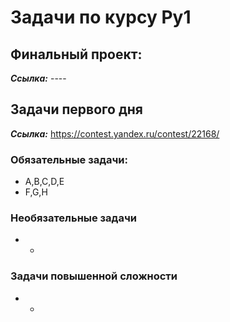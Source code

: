 # Задачи по курсу Py1

## Финальный проект:
***Ссылка:*** ----


## Задачи первого дня
***Ссылка:*** https://contest.yandex.ru/contest/22168/
### Обязательные задачи:
* A,B,C,D,E
* F,G,H
### Необязательные задачи
* - 

### Задачи повышенной сложности
* -